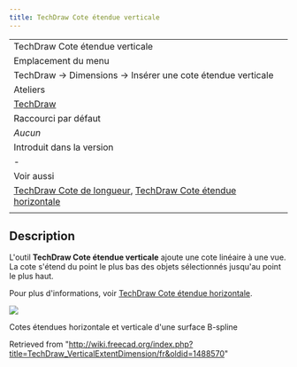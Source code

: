 ```yaml
---
title: TechDraw Cote étendue verticale
---
```

|  |
| --- |
| TechDraw Cote étendue verticale |
| Emplacement du menu |
| TechDraw → Dimensions → Insérer une cote étendue verticale |
| Ateliers |
| [TechDraw](/TechDraw_Workbench/fr "TechDraw Workbench/fr") |
| Raccourci par défaut |
| *Aucun* |
| Introduit dans la version |
| - |
| Voir aussi |
| [TechDraw Cote de longueur](/TechDraw_LengthDimension/fr "TechDraw LengthDimension/fr"), [TechDraw Cote étendue horizontale](/TechDraw_HorizontalExtentDimension/fr "TechDraw HorizontalExtentDimension/fr") |
|  |

## Description

L'outil **TechDraw Cote étendue verticale** ajoute une cote linéaire à une vue. La cote s'étend du point le plus bas des objets sélectionnés jusqu'au point le plus haut.

Pour plus d'informations, voir [TechDraw Cote étendue horizontale](/TechDraw_HorizontalExtentDimension/fr "TechDraw HorizontalExtentDimension/fr").

![](/images/TechDraw_Dimension_Horizontal_Extent_example.png)

Cotes étendues horizontale et verticale d'une surface B-spline

Retrieved from "<http://wiki.freecad.org/index.php?title=TechDraw_VerticalExtentDimension/fr&oldid=1488570>"